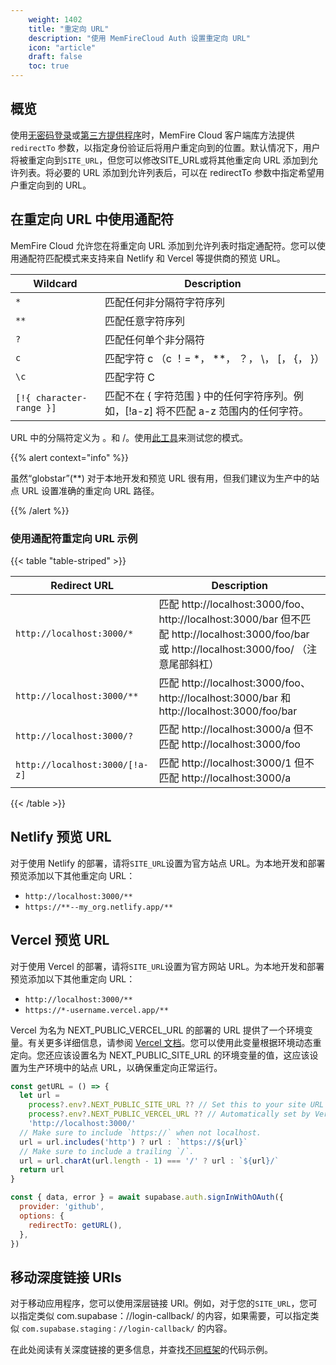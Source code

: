 ```yaml
---
    weight: 1402
    title: "重定向 URL"
    description: "使用 MemFireCloud Auth 设置重定向 URL"
    icon: "article"
    draft: false
    toc: true
---
```



## 概览


使用[无密码登录](/docs/app/sdkdocs/javascript/auth/auth-signinwithotp)或[第三方提供程序](/docs/app/sdkdocs/javascript/auth/auth-signinwithoauth#sign-in-using-a-third-party-provider-with-redirect)时，MemFire Cloud 客户端库方法提供 `redirectTo` 参数，以指定身份验证后将用户重定向到的位置。默认情况下，用户将被重定向到`SITE_URL`，但您可以修改SITE_URL或将其他重定向 URL 添加到允许列表。将必要的 URL 添加到允许列表后，可以在 redirectTo 参数中指定希望用户重定向到的 URL。

## 在重定向 URL 中使用通配符
MemFire Cloud 允许您在将重定向 URL 添加到允许列表时指定通配符。您可以使用通配符匹配模式来支持来自 Netlify 和 Vercel 等提供商的预览 URL。

| Wildcard                 | Description                                                                                                                                |
| ------------------------ | ------------------------------------------------------------------------------------------------------------------------------------------ |
| `*`                      | 匹配任何非分隔符字符序列                                                                                           |
| `**`                     | 匹配任意字符序列                                                                                                         |
| `?`                      | 匹配任何单个非分隔符                                                                                                 |
| `c`                      | 匹配字符 c （c ！= *， **， ？， \， [， {， }）                                                                              |
| `\c`                     | 匹配字符 C                                                                                                                        |
| `[!{ character-range }]` | 匹配不在 { 字符范围 } 中的任何字符序列。例如，[!a-z] 将不匹配 a-z 范围内的任何字符。 |


URL 中的分隔符定义为 。和 /。使用[此工具](https://www.digitalocean.com/community/tools/glob?comments=true&glob=http%3A%2F%2Flocalhost%3A3000%2F%2A%2A&matches=false&tests=http%3A%2F%2Flocalhost%3A3000&tests=http%3A%2F%2Flocalhost%3A3000%2F&tests=http%3A%2F%2Flocalhost%3A3000%2F%3Ftest%3Dtest&tests=http%3A%2F%2Flocalhost%3A3000%2Ftest-test%3Ftest%3Dtest&tests=http%3A%2F%2Flocalhost%3A3000%2Ftest%2Ftest%3Ftest%3Dtest)来测试您的模式。

{{% alert context="info" %}}

虽然“globstar”(**) 对于本地开发和预览 URL 很有用，但我们建议为生产中的站点 URL 设置准确的重定向 URL 路径。

{{% /alert %}}

### 使用通配符重定向 URL 示例
{{< table "table-striped" >}}

| Redirect URL                   | Description                                                                                                                                                        |
| ------------------------------ | ------------------------------------------------------------------------------------------------------------------------------------------------------------------ |
| `http://localhost:3000/*`      | 匹配 http://localhost:3000/foo、http://localhost:3000/bar 但不匹配 http://localhost:3000/foo/bar 或 http://localhost:3000/foo/ （注意尾部斜杠） |
| `http://localhost:3000/**`     | 匹配 http://localhost:3000/foo、http://localhost:3000/bar 和 http://localhost:3000/foo/bar                                                               |
| `http://localhost:3000/?`      | 匹配 http://localhost:3000/a 但不匹配 http://localhost:3000/foo                                                                                              |
| `http://localhost:3000/[!a-z]` | 匹配 http://localhost:3000/1 但不匹配 http://localhost:3000/a                                                                                               |

{{< /table >}}

## Netlify 预览 URL

对于使用 Netlify 的部署，请将`SITE_URL`设置为官方站点 URL。为本地开发和部署预览添加以下其他重定向 URL：

- `http://localhost:3000/**`
- `https://**--my_org.netlify.app/**`

## Vercel 预览 URL

对于使用 Vercel 的部署，请将`SITE_URL`设置为官方网站 URL。为本地开发和部署预览添加以下其他重定向 URL：

- `http://localhost:3000/**`
- `https://*-username.vercel.app/**`


Vercel 为名为 NEXT_PUBLIC_VERCEL_URL 的部署的 URL 提供了一个环境变量。有关更多详细信息，请参阅 [Vercel 文档](https://vercel.com/docs/concepts/projects/environment-variables#system-environment-variables)。您可以使用此变量根据环境动态重定向。您还应该设置名为 NEXT_PUBLIC_SITE_URL 的环境变量的值，这应该设置为生产环境中的站点 URL，以确保重定向正常运行。


```js
const getURL = () => {
  let url =
    process?.env?.NEXT_PUBLIC_SITE_URL ?? // Set this to your site URL in production env.
    process?.env?.NEXT_PUBLIC_VERCEL_URL ?? // Automatically set by Vercel.
    'http://localhost:3000/'
  // Make sure to include `https://` when not localhost.
  url = url.includes('http') ? url : `https://${url}`
  // Make sure to include a trailing `/`.
  url = url.charAt(url.length - 1) === '/' ? url : `${url}/`
  return url
}

const { data, error } = await supabase.auth.signInWithOAuth({
  provider: 'github',
  options: {
    redirectTo: getURL(),
  },
})
```

## 移动深度链接 URIs


对于移动应用程序，您可以使用深层链接 URI。例如，对于您的`SITE_URL`，您可以指定类似 com.supabase：//login-callback/ 的内容，如果需要，可以指定类似 `com.supabase.staging：//login-callback/` 的内容。


在此处阅读有关深度链接的更多信息，并查找[不同框架](/docs/app/auth/native-mobile-deep-linking)的代码示例。



